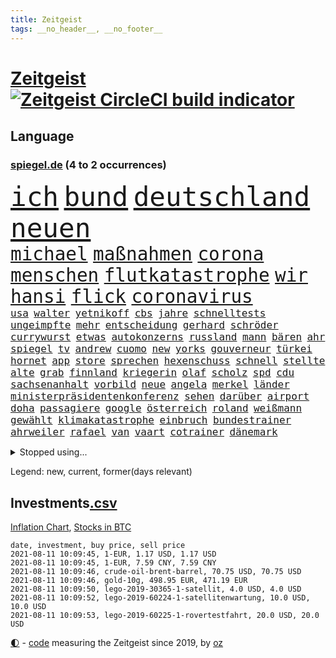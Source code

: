 ```yaml
---
title: Zeitgeist
tags: __no_header__, __no_footer__
---
```


# [Zeitgeist](https://oliz.io/zeitgeist/) [![Zeitgeist CircleCI build indicator](https://circleci.com/gh/ooz/zeitgeist.svg?style=shield)](https://circleci.com/gh/ooz/zeitgeist)

## Language

<h3><a href="https://www.spiegel.de" target="_blank">spiegel.de</a> (4 to 2 occurrences)</h3>
<p style="font-family:monospace">
<span style="font-size:32pt"><a href="news_links.html#ich" class="current">ich</a></span>
<span style="font-size:32pt"><a href="news_links.html#bund" class="current">bund</a></span>
<span style="font-size:32pt"><a href="news_links.html#deutschland" class="current">deutschland</a></span>
<span style="font-size:32pt"><a href="news_links.html#neuen" class="current">neuen</a></span>
<br>
<span style="font-size:22pt"><a href="news_links.html#michael" class="current">michael</a></span>
<span style="font-size:22pt"><a href="news_links.html#maßnahmen" class="current">maßnahmen</a></span>
<span style="font-size:22pt"><a href="news_links.html#corona" class="current">corona</a></span>
<span style="font-size:22pt"><a href="news_links.html#menschen" class="current">menschen</a></span>
<span style="font-size:22pt"><a href="news_links.html#flutkatastrophe" class="current">flutkatastrophe</a></span>
<span style="font-size:22pt"><a href="news_links.html#wir" class="current">wir</a></span>
<span style="font-size:22pt"><a href="news_links.html#hansi" class="current">hansi</a></span>
<span style="font-size:22pt"><a href="news_links.html#flick" class="current">flick</a></span>
<span style="font-size:22pt"><a href="news_links.html#coronavirus" class="current">coronavirus</a></span>
<br>
<span style="font-size:12pt"><a href="news_links.html#usa" class="current">usa</a></span>
<span style="font-size:12pt"><a href="news_links.html#walter" class="current">walter</a></span>
<span style="font-size:12pt"><a href="news_links.html#yetnikoff" class="new">yetnikoff</a></span>
<span style="font-size:12pt"><a href="news_links.html#cbs" class="new">cbs</a></span>
<span style="font-size:12pt"><a href="news_links.html#jahre" class="current">jahre</a></span>
<span style="font-size:12pt"><a href="news_links.html#schnelltests" class="current">schnelltests</a></span>
<span style="font-size:12pt"><a href="news_links.html#ungeimpfte" class="current">ungeimpfte</a></span>
<span style="font-size:12pt"><a href="news_links.html#mehr" class="current">mehr</a></span>
<span style="font-size:12pt"><a href="news_links.html#entscheidung" class="current">entscheidung</a></span>
<span style="font-size:12pt"><a href="news_links.html#gerhard" class="current">gerhard</a></span>
<span style="font-size:12pt"><a href="news_links.html#schröder" class="current">schröder</a></span>
<span style="font-size:12pt"><a href="news_links.html#currywurst" class="new">currywurst</a></span>
<span style="font-size:12pt"><a href="news_links.html#etwas" class="current">etwas</a></span>
<span style="font-size:12pt"><a href="news_links.html#autokonzerns" class="new">autokonzerns</a></span>
<span style="font-size:12pt"><a href="news_links.html#russland" class="current">russland</a></span>
<span style="font-size:12pt"><a href="news_links.html#mann" class="current">mann</a></span>
<span style="font-size:12pt"><a href="news_links.html#bären" class="current">bären</a></span>
<span style="font-size:12pt"><a href="news_links.html#ahr" class="current">ahr</a></span>
<span style="font-size:12pt"><a href="news_links.html#spiegel" class="current">spiegel</a></span>
<span style="font-size:12pt"><a href="news_links.html#tv" class="current">tv</a></span>
<span style="font-size:12pt"><a href="news_links.html#andrew" class="current">andrew</a></span>
<span style="font-size:12pt"><a href="news_links.html#cuomo" class="new">cuomo</a></span>
<span style="font-size:12pt"><a href="news_links.html#new" class="current">new</a></span>
<span style="font-size:12pt"><a href="news_links.html#yorks" class="current">yorks</a></span>
<span style="font-size:12pt"><a href="news_links.html#gouverneur" class="current">gouverneur</a></span>
<span style="font-size:12pt"><a href="news_links.html#türkei" class="current">türkei</a></span>
<span style="font-size:12pt"><a href="news_links.html#hornet" class="new">hornet</a></span>
<span style="font-size:12pt"><a href="news_links.html#app" class="current">app</a></span>
<span style="font-size:12pt"><a href="news_links.html#store" class="new">store</a></span>
<span style="font-size:12pt"><a href="news_links.html#sprechen" class="current">sprechen</a></span>
<span style="font-size:12pt"><a href="news_links.html#hexenschuss" class="new">hexenschuss</a></span>
<span style="font-size:12pt"><a href="news_links.html#schnell" class="current">schnell</a></span>
<span style="font-size:12pt"><a href="news_links.html#stellte" class="current">stellte</a></span>
<span style="font-size:12pt"><a href="news_links.html#alte" class="current">alte</a></span>
<span style="font-size:12pt"><a href="news_links.html#grab" class="current">grab</a></span>
<span style="font-size:12pt"><a href="news_links.html#finnland" class="current">finnland</a></span>
<span style="font-size:12pt"><a href="news_links.html#kriegerin" class="new">kriegerin</a></span>
<span style="font-size:12pt"><a href="news_links.html#olaf" class="current">olaf</a></span>
<span style="font-size:12pt"><a href="news_links.html#scholz" class="current">scholz</a></span>
<span style="font-size:12pt"><a href="news_links.html#spd" class="current">spd</a></span>
<span style="font-size:12pt"><a href="news_links.html#cdu" class="current">cdu</a></span>
<span style="font-size:12pt"><a href="news_links.html#sachsenanhalt" class="current">sachsenanhalt</a></span>
<span style="font-size:12pt"><a href="news_links.html#vorbild" class="current">vorbild</a></span>
<span style="font-size:12pt"><a href="news_links.html#neue" class="current">neue</a></span>
<span style="font-size:12pt"><a href="news_links.html#angela" class="current">angela</a></span>
<span style="font-size:12pt"><a href="news_links.html#merkel" class="current">merkel</a></span>
<span style="font-size:12pt"><a href="news_links.html#länder" class="current">länder</a></span>
<span style="font-size:12pt"><a href="news_links.html#ministerpräsidentenkonferenz" class="current">ministerpräsidentenkonferenz</a></span>
<span style="font-size:12pt"><a href="news_links.html#sehen" class="current">sehen</a></span>
<span style="font-size:12pt"><a href="news_links.html#darüber" class="current">darüber</a></span>
<span style="font-size:12pt"><a href="news_links.html#airport" class="current">airport</a></span>
<span style="font-size:12pt"><a href="news_links.html#doha" class="new">doha</a></span>
<span style="font-size:12pt"><a href="news_links.html#passagiere" class="current">passagiere</a></span>
<span style="font-size:12pt"><a href="news_links.html#google" class="current">google</a></span>
<span style="font-size:12pt"><a href="news_links.html#österreich" class="current">österreich</a></span>
<span style="font-size:12pt"><a href="news_links.html#roland" class="new">roland</a></span>
<span style="font-size:12pt"><a href="news_links.html#weißmann" class="new">weißmann</a></span>
<span style="font-size:12pt"><a href="news_links.html#gewählt" class="current">gewählt</a></span>
<span style="font-size:12pt"><a href="news_links.html#klimakatastrophe" class="new">klimakatastrophe</a></span>
<span style="font-size:12pt"><a href="news_links.html#einbruch" class="current">einbruch</a></span>
<span style="font-size:12pt"><a href="news_links.html#bundestrainer" class="current">bundestrainer</a></span>
<span style="font-size:12pt"><a href="news_links.html#ahrweiler" class="current">ahrweiler</a></span>
<span style="font-size:12pt"><a href="news_links.html#rafael" class="current">rafael</a></span>
<span style="font-size:12pt"><a href="news_links.html#van" class="current">van</a></span>
<span style="font-size:12pt"><a href="news_links.html#vaart" class="current">vaart</a></span>
<span style="font-size:12pt"><a href="news_links.html#cotrainer" class="current">cotrainer</a></span>
<span style="font-size:12pt"><a href="news_links.html#dänemark" class="current">dänemark</a></span>
</p>
<details>
<summary>Stopped using...</summary>
<p class="former" style="font-size:12pt">
beobachten(292) bundeskanzler(292) bundesland(292) ignoriert(292) unmöglich(292) verhandelt(292) and(291) bitte(291) harry(291) kennt(291) locker(291) mithilfe(291) schlimmer(291) anne(290) ehemaliger(290) hervor(290) humanitäre(290) kita(290) kritische(290) menge(290) positionen(290) reisende(290) sicherheitskräfte(290) ärmere(290) elisabeth(289) gefasst(289) geliefert(289) innenstadt(289) kämpfte(289) nominierung(289) usbürger(289) version(289) anerkannt(288) coronaausbruch(288) einheit(288) emma(288) erholung(288) ersatz(288) gefordert(288) gleichstellung(288) guterres(288) joshua(288) reduziert(288) reihe(288) schülern(288) vorbereitet(288) 41(287) 79(287) büros(287) franziska(287) führerschein(287) geglückt(287) giffey(287) hannover(287) hinterlassen(287) kriminelle(287) marija(287) mathias(287) november(287) rb(287) russischer(287) spielzeit(287) sprengstoff(287) treffer(287) zurückgetreten(287) ausgewertet(286) aussieht(286) bekannte(286) bekannten(286) ecuador(286) einzug(286) entwickelt(286) großteil(286) kommunikation(286) kompliziert(286) mitte(286) pflege(286) solcher(286) spaniens(286) stil(286) sv(286) verschärfung(286) website(286) 98(285) ansatz(285) doktorarbeit(285) fortschritt(285) freiburg(285) ganzes(285) haken(285) helden(285) impfbereitschaft(285) steuert(285) strafstoß(285) super(285) wm(285) angesteckt(284) aufgehoben(284) bloß(284) coronainfektion(284) erhielt(284) frankfurter(284) gesundheitssystem(284) hai(284) haltung(284) messerattacke(284) namens(284) reform(284) schmeckt(284) schwarzer(284) suchte(284) toni(284) trennte(284) vertrauliche(284) 30000(283) anstehenden(283) ansturm(283) arsenal(283) becker(283) dringend(283) erzielt(283) gerufen(283) gutachten(283) inhaftiert(283) jubiläum(283) krampkarrenbauer(283) manchester(283) mitgeteilt(283) preisen(283) private(283) rechtlich(283) schlimm(283) taylor(283) verteidigungsministerin(283) 34(282) astrazeneca(282) boeing(282) böhmermann(282) depressionen(282) eishockey(282) geworfen(282) kochinstituts(282) nürnberg(282) radikal(282) reißt(282) stanley(282) strecke(282) teilgenommen(282) ton(282) untersagt(282) vergangenheit(282) wurzeln(282) übergang(282) besseren(281) bestes(281) bootsunglück(281) bot(281) entlassung(281) entschädigung(281) fritz(281) generationen(281) korrekt(281) melanie(281) parteichef(281) sichergestellt(281) virtuell(281) öl(281) attraktiver(280) bundesebene(280) flüchtlingen(280) kriterien(280) nutzten(280) rechtspopulisten(280) roboter(280) roth(280) saisonsieg(280) samuel(280) times(280) trainiert(280) ursprung(280) verdeutlicht(280) verfilmt(280) zahlung(280) zoo(280) 125(279) bedenken(279) elektrische(279) fußballbundesliga(279) gesprengt(279) kronprinz(279) löw(279) milde(279) mode(279) prinzessin(279) rente(279) schwersten(279) siegen(279) vernachlässigt(279) verschwörungstheorien(279) amerika(278) ansicht(278) befreien(278) bill(278) illegalen(278) island(278) libyen(278) metropolen(278) stadtteil(278) triumph(278) united(278) vergessen(278) wirksam(278) 600(277) drastisch(277) drastische(277) erlitt(277) französischen(277) nordrheinwestfälischen(277) verbreitung(277) verhängnis(277) enthüllt(276) förderung(276) innenstädte(276) miami(276) sinn(276) verbündete(276) aldi(275) beleidigung(275) brauche(275) dämpfer(275) entsetzen(275) feind(275) leipzigs(275) platzen(275) schnitt(275) can(274) drohungen(274) euparlament(274) gemälde(274) kanzlerkandidatur(274) kimmich(274) langfristig(274) lädt(274) mahmoud(274) phil(274) virologen(274) absolut(273) beliebter(273) dänischen(273) mohammed(273) möglichst(273) neuauflage(273) restaurants(273) sehnsucht(273) siege(273) volksrepublik(273) zurückhaltend(273) begriff(272) diskussionen(272) kindes(272) kinos(272) kryptowährung(272) küstenwache(272) meiner(272) überprüfen(272) geklagt(271) gespalten(271) holocaust(271) klassiker(271) national(271) nordkoreas(271) reichlich(271) verschwiegen(271) 3000(270) ablehnung(270) belege(270) champion(270) feld(270) jong(270) kehrte(270) konkrete(270) migration(270) möglicherweise(270) nah(270) spiegelleser(270) un(270) wahrscheinlich(270) begründet(269) berater(269) ewig(269) rekordsumme(269) stationäre(269) verwandelt(269) überraschen(269) 28(268) auktion(268) erfüllen(268) sicheren(268) solange(268) tiefen(268) unabhängig(268) verschwörung(268) verwickelt(268) zulässig(268) züge(268) artikel(267) autobranche(267) dran(267) fan(267) homosexuellen(267) klarer(267) verteidigen(267) wohnt(267) amerikas(266) aufgestellt(266) balance(266) familienberater(266) hürde(266) misshandlungen(266) premierministers(266) umweltbundesamt(266) wahnsinn(266) defensive(265) frisch(265) verhandeln(265) wirtz(265) aufschub(264) hängt(264) höhen(264) indirekt(264) kassen(264) mitfavorit(264) motive(264) ordnung(264) wählte(264) ecke(263) hessischen(263) konzentrationslager(263) le(263) netflixserie(263) schriftsteller(263) unzufrieden(263) deutliches(262) gekämpft(262) rentner(262) schockiert(262) schulpolitik(262) sicherheitsbedenken(262) spitzenreiter(262) astronauten(261) bagdad(261) kroos(261) landung(261) lockerung(261) strenger(261) versammlungen(261) chats(260) km/h(260) korruptionsvorwürfen(260) neunjährige(260) regelung(260) ruhig(260) verfassungswidrig(260) verwendung(260) vorgeführt(260) alexandra(259) begrüßt(259) beweise(259) bürgerkrieg(259) eigentor(259) flagge(259) gefällt(259) glaubwürdigkeit(259) stahl(259) auffällig(258) keeper(258) me(258) unterschrieben(258) auszahlung(257) intensivmediziner(257) 140(256) wrack(256) ball(255) befasst(255) ministerien(255) möglichkeiten(255) 47(254) abgerissen(254) coronazeiten(254) flüchtling(254) gesetzliche(254) neymar(254) vermieter(254) initiativen(253) verfolger(253) vorwürfen(253) 36(252) abermals(252) kindheit(252) schottische(252) torwart(251) blake(250) flughafens(250) mafia(250) vollem(250) erhoffen(249) jadon(249) lockerungen(249) vizekanzler(249) zeigten(249) abhängig(248) staatlichen(248) wertvolle(248) beschlagnahmten(247) entwickler(247) persönliches(247) schaut(247) summen(247) katharina(246) mindestlohn(246) praxis(246) schwört(246) staus(246) tyson(246) vorherrschaft(246) bewaffneten(245) mutation(245) vergabe(245) wiedergewählt(245) grünenchefin(244) sauer(243) erfolgreichen(242) frühe(242) hype(242) miss(242) soldat(242) günther(241) statue(241) trick(241) einleiten(240) kanal(240) youtuber(240) diana(239) gesundheitliche(239) sammelte(238) spionage(238) jederzeit(237) missbrauchskomplex(237) pentagon(237) verübt(237) voraussetzung(237) austragung(236) eingeräumt(235) halbzeitpause(235) heizen(235) sauerland(235) baldige(234) dylan(234) truppenabzug(233) verunglückte(233) äthiopiens(233) karlsruhe(232) paradies(232) ungewöhnlichen(232) weitreichende(232) drohne(231) palästinenser(231) ungleichheit(231) meisterschaft(230) unicef(230) beach(229) offener(229) zweck(229) lieferungen(228) psychischen(228) schnelltest(228) cambridge(227) ausgemacht(225) rolf(224) beerdigt(223) zocken(222) zusätzliche(222) 43jähriger(221) bösen(221) intern(220) dominik(219) elliot(219) herauszufinden(219) regelmäßig(219) vorfalls(219) 1989(218) erfüllung(218) berühmtesten(216) gelangt(216) parteiausschluss(216) parteichefin(216) verdächtig(216) vertrauten(216) gesundheitsministers(214) diess(213) erben(211) berühmtes(210) aufheben(209) nick(209) starkes(209) schärfer(208) kombination(207) kommuniziert(206) auslieferung(205) karolina(205) schütze(205) drittes(204) empfindet(203) saale(203) 9/11(201) rädern(200) bauarbeiten(198) dankt(198) perspektive(198) stoffe(198) 64jährige(197) fußgängerzonen(197) gefährdete(196) mona(196) pandemielage(196) befanden(194) langjähriger(194) eliteuni(192) schwangerschaftsabbrüche(192) jazzmusiker(191) texte(191) einstellungen(190) absetzen(187) lieferketten(186) wolff(186) gesamtsieg(184) langjährige(184) scheideweg(184) enkel(183) mutante(183) aufgebot(182) franken(181) grunde(181) jagt(180) impftermin(179) flugzeugabsturz(178) englischer(177) autobauer(176) nebenjob(176) pkwmaut(176) server(176) berger(174) sehe(174) downing(173) andy(172) delmenhorst(172) riskanter(172) coronainzidenzen(171) gaspipeline(171) konfrontation(171) luxemburg(171) jim(169) bergsteiger(168) coronaimpfkampagne(168) flächendeckend(168) hetzern(168) master(168) steine(168) viral(167) prinzen(165) schiebt(165) unionsfraktion(165) grundstück(164) kandidiert(164) lehrerin(164) oberhaupt(164) ungeeignet(164) armstrong(163) estland(163) hausärzte(163) sparkassen(163) rapide(162) überragenden(162) salvini(160) vulkan(160) abgefangen(159) jawort(158) coronarisiko(156) menschenrechtslage(156) motiven(156) verleiht(156) tyler(155) gerichtssaal(154) opel(154) verwehrt(154) lahmgelegt(153) aufholen(152) bein(151) kurzarbeiter(151) silva(151) traditionell(151) bayreuth(150) herausfordern(150) besitzerin(149) indiens(149) klatsche(149) zutrauen(149) autobahnen(148) seen(148) verteuert(148) ubahnstation(147) fassungslos(146) internat(146) islamist(146) sexistische(146) austausch(144) beunruhigt(144) gerichtliche(144) finanziellen(142) 29jähriger(139) korrupte(139) victoria(139) hilferuf(138) katholiken(138) phasen(138) sonnigen(138) lösten(137) einbau(136) freiheitsstrafen(135) großereignis(135) hurra(134) abheben(133) pen(133) reisebranche(133) entsandt(132) reporterteam(132) bestsellerautor(131) bundeswehrsoldat(130) geformt(130) hochschulen(130) rosa(130) schulkind(130) stadien(130) bejubelt(129) bräuchte(129) salman(129) impfwillige(128) universitäten(128) vielfältig(128) alben(126) diverser(126) dramatisches(126) senders(125) dieter(123) luftangriffe(123) großstädte(122) palästina(122) thessaloniki(122) verlegung(122) fehlverhaltens(121) gekippt(121) häme(121) werks(121) gegenkandidaten(120) lucaapp(120) immunisiert(119) strippenzieher(119) todestag(119) tschechiens(118) dementieren(117) hof(117) länderspielen(117) swr(116) erlaubnis(115) erschoss(115) krönen(115) baku(114) besetzen(114) bildzeitung(114) investor(114) belgiens(113) missglückten(113) bastian(112) einzufangen(112) gelbe(112) unweit(112) affen(111) cyberkriminelle(111) bundestrainers(110) abgestürzt(109) kartellamt(108) lebenswerter(108) zweitimpfung(108) 1974(107) bundesstaaten(107) leichtathleten(107) philips(107) widow(107) erledigen(106) gutem(106) nhl(106) koepfer(105) nebenan(104) passende(104) begrenzung(103) blut(103) dubiosen(103) berechtigt(102) bobby(101) grundschulkinder(101) kellner(101) lieder(100) münsterland(100) verlag(100) geschädigten(99) herausragende(99) laxen(98) passagieren(98) qualifying(98) aufreger(97) berlinneukölln(97) asyl(96) kanadischen(94) rassemblement(94) blüht(93) cloud(93) oscars(93) kommender(92) ozean(91) schädlichen(91) tempolimit(91) degenkolb(90) geburtsort(90) hinauf(90) milliardenprojekt(90) neandertaler(90) packenden(90) rechnung(90) starmer(90) wirtschaftlich(90) abbas(89) financial(89) finanziert(89) leonardo(89) manila(89) pierre(89) westlichen(89) aufgebrachte(88) blutigen(88) eile(88) einheitlichen(88) gültigen(88) klangen(88) kolonialmacht(88) pflegen(88) pomp(88) zerren(88) onkel(87) techniken(87) überdüngung(87) fluch(86) schnellere(86) seniorenheim(86) vorgetäuscht(86) bachmann(85) ramsey(85) tötungsabsicht(85) bildtv(84) ernte(84) remmoclans(84) wirtschaftsprojekt(84) umwelthilfe(83) gesinnung(82) lampedusa(82) loben(82) nathan(82) planlos(82) sankt(81) vorarbeit(81) weimarer(81) wichtigere(81) afghanistanabzug(80) auszurichten(80) ladestationen(80) ladesäulen(80) abstinenz(79) partners(79) angeschaut(78) bundeswehrhelfer(78) durchzusetzen(78) eubehörde(78) schädlich(78) überflüssig(78) abbrennen(77) entschädigungen(77) gewöhnungsbedürftig(77) grünes(77) mundnasenschutz(77) poleposition(77) protestaktionen(77) sozialleistungen(77) festhält(76) orbáns(76) petersburg(76) blockbuster(75) dieselskandals(75) erlässt(75) homeofficepflicht(75) millionensumme(75) spanisches(75) 1946(74) auseinandersetzen(74) ausmachen(74) co₂abgabe(74) fremdverschulden(74) supermarktkette(74) achraf(73) forschungsinstituts(73) abi(72) chefposten(72) gemeinderat(72) meisterwerk(72) sommerferien(72) strahlte(72) aufwendigen(71) effekte(71) kane(71) oldenburg(71) unkraut(71) zynismus(71) betreuung(70) eisern(70) empfang(70) erstimpfung(70) genialer(70) globaler(70) halbzeit(70) johanna(70) kaliforniens(70) sekt(70) 1987(69) gequält(69) günstigen(69) hamas(69) hungersnot(69) momentan(69) touristischen(69) 149(68) 850(68) academy(68) begraben(68) p(68) zollfahnder(68) fideszpartei(67) flexibel(67) lediglich(67) rudolph(67) ziemiak(67) bestätigten(66) gesellen(66) inne(66) lapid(66) tadschikistan(66) usverteidigungsministerium(66) befristet(65) blues(65) geburtenrate(65) großkonzerne(65) modi(65) narendra(65) 50jähriger(64) bnd(64) handys(64) hiphop(64) krieges(64) mclaren(64) nachbessern(64) schnellstmöglich(64) ubahnhof(64) ballons(63) belächelt(63) manta(63) ubahn(63) badewanne(62) beschwören(62) biest(62) feierlichkeiten(62) konflikten(62) philippinischen(62) schnelltestergebnisse(62) übertrieben(62) aktivistinnen(61) erdbeeren(61) korb(61) künstlichen(61) windhorst(61) arnold(60) begrüßte(60) mont(60) regionalwahlen(60) reicher(60) zweifache(60) borahansgrohe(59) einzudringen(59) sagan(59) 79jährige(58) cox(58) großeltern(58) heizkosten(58) nahost(58) putzen(58) rechtsterroristin(58) verlangte(58) aida(57) community(57) preisschub(57) profiklubs(57) rauschen(57) cyberangriff(56) erklimmen(56) existenzfrage(56) strengeren(56) jemanden(55) pliskova(55) austragen(54) impfverweigerer(54) knieverletzung(54) unorthodox(54) erpresst(53) exnationalspieler(53) lahmzulegen(53) lernlücken(53) lernrückstände(53) ost(53) serienmörder(53) staatsgeheimnis(53) ständigen(53) testkonzept(53) unostudie(53) vielfaches(53) wally(53) zew(53) überzogen(53) dänemarks(52) eingeholt(52) gekentert(52) hackergruppe(52) schuldenbremse(52) surfer(52) werkzeuge(52) zugeschlagen(52) beleidigten(51) ermahnt(51) finaleinzug(51) geschlampt(51) obdachlose(51) reines(51) talente(51) wessen(51) coronapositiv(50) gesichtet(50) verurteilten(50) waffenstillstand(50) dreh(49) haiangriff(49) herbe(49) hochhaus(49) parteispenden(49) schutzmacht(49) torrekord(49) gesten(48) kärcher(48) leifheit(48) riegel(48) schnäppchen(48) rundfahrt(47) sohns(47) wochenlangen(47) ausarbeiten(46) erfahrene(46) gewohnheiten(46) stärkere(46) usstreitkräfte(46) antisemitischer(45) entsprechendes(45) jamie(45) kreuzimpfung(45) parolen(45) verständigung(45) court(44) erlebnis(44) luxusmarke(44) passagierflugzeug(44) flohen(43) françois(43) laune(43) weinen(43) bundeswehroffizier(42) disziplinarmaßnahmen(42) eruption(42) genesis(42) quere(42) schwergewicht(42) vorgängerin(42) bitcoinmining(41) finnische(41) portugiese(41) us(41) argentinier(40) bauernhof(40) erwachen(40) fotoreportage(40) gruppierung(40) wettbewerbs(40) américa(39) ausreise(39) ernest(39) formiert(39) kreidezähne(39) lives(39) matter(39) militante(39) benzinpreis(38) bitteren(38) botschafters(38) dani(38) fünfjährigen(38) messner(38) sotschi(38) vereinfacht(38) zimperlich(38) österreichischer(38) 220(37) angelique(37) ausgewählte(37) erschreckendes(37) gepostet(37) hetzjagd(37) joints(37) kerber(37) ministerrat(37) steuervergehen(37) syrischer(37) erleiden(36) genehmigungen(36) kulturelle(36) materialmangel(36) otte(36) pride(36) aufgedeckt(35) berge(35) central(35) dallas(35) grandioses(35) gwen(35) lügt(35) schnelltestzentren(35) atempause(34) enthüllen(34) finanzspritze(34) groteske(34) indigener(34) lügnerin(34) materialengpässe(34) recherchierte(34) skandinavien(34) umweltschäden(34) warb(34) zwangsarbeit(34) banging(33) bruyne(33) facebooktochter(33) frauenanteil(33) loony(33) luck(33) or(33) porn(33) ransomwareangriff(33) ölpreis(33) bergab(32) bescheiden(32) erstritten(32) gehasst(32) jagten(32) streben(32) vierteln(32) centre(31) korrekturen(31) nokia(31) bulli(30) eigenständig(30) optimistischer(30) wahlkampfchef(30) wundert(30) zurückgeführt(30) balenciaga(29) berufungsverfahren(29) friseure(29) k(29) maskenstreit(29) modernes(29) rechtswidrig(29) seemeilen(29) tickets(29) 23jähriger(28) deltamutante(28) folgenden(28) scheuen(28) schutzsuchenden(28) topmanagern(28) unterlaufen(28) verfahrens(28) wilden(28) dänen(27) homburg(27) jelena(27) sendungen(27) stabilität(27) fluggesellschaften(26) gastgebers(26) linksextremen(26) meiden(26) schlau(26) schlüsselfigur(26) unverändert(26) auspacken(25) hjulmand(25) hunsrück(25) inflationsrate(25) normen(25) sicherheitsrat(25) spielentscheidende(25) verabreden(25) versandhändler(25) wembleystadion(25) zeugnis(25) großfamilie(24) militärflugzeug(24) ramos(24) 39jährige(23) aktivitäten(23) aufatmen(23) christiane(23) diamanten(23) eingestiegen(23) erhitzt(23) finder(23) gemüter(23) grundlegend(23) impfexperte(23) journal(23) notwendig(23) schwache(23) spinnen(23) darstellungen(22) glaube(22) machtwechsel(22) rechtspopulistische(22) rohöl(22) überraschungsteam(22) alleinherrscher(21) botswana(21) karat(21) konfliktregion(21) redakteure(21) rezo(21) riesendiamant(21) tauschen(21) wunderwaffe(21) einstimmt(20) kritikern(20) misshandlung(20) patrik(20) schick(20) schwimmende(20) ausschnitte(19) besseres(19) gegenmodell(19) gelassenheit(19) hinterfragt(19) schrumpft(19) virologin(19) wiktor(19) wortgleich(19) brutales(18) leuchten(18) schweinsteiger(18) schwulen(18) südwestlich(18) tiangong(18) white(18) wiesbaden(18) überschätzt(18) einzigartig(17) entführen(17) geliebt(17) kriminologe(17) partnerschaft(17) rettenberger(17) ungarische(17) unschuld(17) antwerpen(16) behauptete(16) boote(16) eingriff(16) himmler(16) löfven(16) merkwürdigen(16) wissenschaften(16) 43jährige(15) bekennt(15) besorgniserregend(15) enfant(15) firmenchef(15) kindesmisshandlungen(15) nötigung(15) pfändung(15) stilikone(15) terrible(15) barrel(14) britisches(14) antilgbtqgesetz(13) dfbnationalspieler(13) gelangte(13) mögen(13) bay(12) bundeswehrabzug(12) dick(12) gefährdeten(12) grandslamturnier(12) kroatischen(12) 166(11) 1951(11) begehrt(11) bundesrat(11) erpressen(11) nationalistische(11) unvermeidbar(11)
</p>
</details>
<p>Legend: <span class="new">new</span>, <span class="current">current</span>, <span class="former">former(days relevant)</span></p>

## Investments[.csv](investments.csv)

[Inflation Chart](https://inflationchart.com),
[Stocks in BTC](https://stonksinbtc.xyz/)

```
date, investment, buy price, sell price
2021-08-11 10:09:45, 1-EUR, 1.17 USD, 1.17 USD
2021-08-11 10:09:45, 1-EUR, 7.59 CNY, 7.59 CNY
2021-08-11 10:09:46, crude-oil-brent-barrel, 70.75 USD, 70.75 USD
2021-08-11 10:09:46, gold-10g, 498.95 EUR, 471.19 EUR
2021-08-11 10:09:50, lego-2019-30365-1-satellit, 4.0 USD, 4.0 USD
2021-08-11 10:09:52, lego-2019-60224-1-satellitenwartung, 10.0 USD, 10.0 USD
2021-08-11 10:09:53, lego-2019-60225-1-rovertestfahrt, 20.0 USD, 20.0 USD
```

<footer>
<a href="javascript:toggleTheme()" class="nav">🌓</a>
- <a href="https://github.com/ooz/zeitgeist">code</a> measuring the Zeitgeist since 2019, by <a href="https://oliz.io">oz</a>
</footer>

